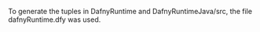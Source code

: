 To generate the tuples in DafnyRuntime and DafnyRuntimeJava/src, the file dafnyRuntime.dfy was used. 